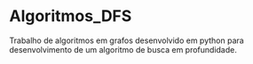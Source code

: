 # Algoritmos_DFS
Trabalho de algoritmos em grafos desenvolvido em python para desenvolvimento de um algoritmo de busca em profundidade.
